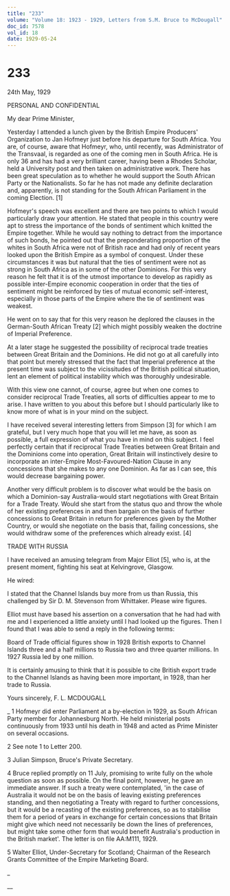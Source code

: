 ```yaml
---
title: "233"
volume: "Volume 18: 1923 - 1929, Letters from S.M. Bruce to McDougall"
doc_id: 7578
vol_id: 18
date: 1929-05-24
---
```


# 233

24th May, 1929

PERSONAL AND CONFIDENTIAL

My dear Prime Minister,

Yesterday I attended a lunch given by the British Empire Producers' Organization to Jan Hofmeyr just before his departure for South Africa. You are, of course, aware that Hofmeyr, who, until recently, was Administrator of the Transvaal, is regarded as one of the coming men in South Africa. He is only 36 and has had a very brilliant career, having been a Rhodes Scholar, held a University post and then taken on administrative work. There has been great speculation as to whether he would support the South African Party or the Nationalists. So far he has not made any definite declaration and, apparently, is not standing for the South African Parliament in the coming Election. [1]

Hofmeyr's speech was excellent and there are two points to which I would particularly draw your attention. He stated that people in this country were apt to stress the importance of the bonds of sentiment which knitted the Empire together. While he would say nothing to detract from the importance of such bonds, he pointed out that the preponderating proportion of the whites in South Africa were not of British race and had only of recent years looked upon the British Empire as a symbol of conquest. Under these circumstances it was but natural that the ties of sentiment were not as strong in South Africa as in some of the other Dominions. For this very reason he felt that it is of the utmost importance to develop as rapidly as possible inter-Empire economic cooperation in order that the ties of sentiment might be reinforced by ties of mutual economic self-interest, especially in those parts of the Empire where the tie of sentiment was weakest.

He went on to say that for this very reason he deplored the clauses in the German-South African Treaty [2] which might possibly weaken the doctrine of Imperial Preference.

At a later stage he suggested the possibility of reciprocal trade treaties between Great Britain and the Dominions. He did not go at all carefully into that point but merely stressed that the fact that Imperial preference at the present time was subject to the vicissitudes of the British political situation, lent an element of political instability which was thoroughly undesirable.

With this view one cannot, of course, agree but when one comes to consider reciprocal Trade Treaties, all sorts of difficulties appear to me to arise. I have written to you about this before but I should particularly like to know more of what is in your mind on the subject.

I have received several interesting letters from Simpson [3] for which I am grateful, but I very much hope that you will let me have, as soon as possible, a full expression of what you have in mind on this subject. I feel perfectly certain that if reciprocal Trade Treaties between Great Britain and the Dominions come into operation, Great Britain will instinctively desire to incorporate an inter-Empire Most-Favoured-Nation Clause in any concessions that she makes to any one Dominion. As far as I can see, this would decrease bargaining power.

Another very difficult problem is to discover what would be the basis on which a Dominion-say Australia-would start negotiations with Great Britain for a Trade Treaty. Would she start from the status quo and throw the whole of her existing preferences in and then bargain on the basis of further concessions to Great Britain in return for preferences given by the Mother Country, or would she negotiate on the basis that, failing concessions, she would withdraw some of the preferences which already exist. [4]

TRADE WITH RUSSIA

I have received an amusing telegram from Major Elliot [5], who is, at the present moment, fighting his seat at Kelvingrove, Glasgow.

He wired:

I stated that the Channel Islands buy more from us than Russia, this challenged by Sir D. M. Stevenson from Whittaker. Please wire figures.

Elliot must have based his assertion on a conversation that he had had with me and I experienced a little anxiety until I had looked up the figures. Then I found that I was able to send a reply in the following terms:

Board of Trade official figures show in 1928 British exports to Channel Islands three and a half millions to Russia two and three quarter millions. In 1927 Russia led by one million.

It is certainly amusing to think that it is possible to cite British export trade to the Channel Islands as having been more important, in 1928, than her trade to Russia.

Yours sincerely, F. L. MCDOUGALL 

_ 1 Hofmeyr did enter Parliament at a by-election in 1929, as South African Party member for Johannesburg North. He held ministerial posts continuously from 1933 until his death in 1948 and acted as Prime Minister on several occasions.

2 See note 1 to Letter 200.

3 Julian Simpson, Bruce's Private Secretary.

4 Bruce replied promptly on 11 July, promising to write fully on the whole question as soon as possible. On the final point, however, he gave an immediate answer. If such a treaty were contemplated, 'in the case of Australia it would not be on the basis of leaving existing preferences standing, and then negotiating a Treaty with regard to further concessions, but it would be a recasting of the existing preferences, so as to stabilise them for a period of years in exchange for certain concessions that Britain might give which need not necessarily be down the lines of preferences, but might take some other form that would benefit Australia's production in the British market'. The letter is on file AA:M111, 1929.

5 Walter Elliot, Under-Secretary for Scotland; Chairman of the Research Grants Committee of the Empire Marketing Board.

_

__
